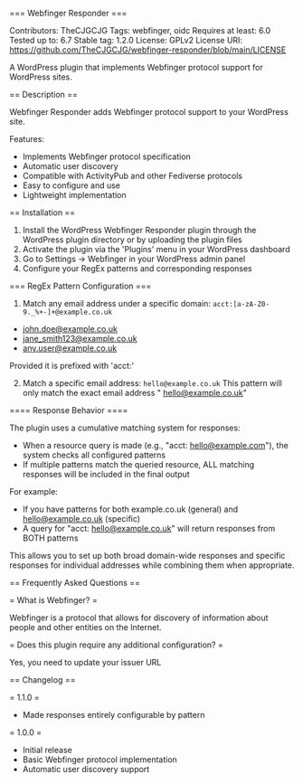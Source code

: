 === Webfinger Responder ===

Contributors: TheCJGCJG
Tags: webfinger, oidc
Requires at least: 6.0
Tested up to: 6.7
Stable tag: 1.2.0
License: GPLv2
License URI: https://github.com/TheCJGCJG/webfinger-responder/blob/main/LICENSE

A WordPress plugin that implements Webfinger protocol support for WordPress sites.

== Description ==

Webfinger Responder adds Webfinger protocol support to your WordPress site.

Features:
- Implements Webfinger protocol specification
- Automatic user discovery
- Compatible with ActivityPub and other Fediverse protocols
- Easy to configure and use
- Lightweight implementation

== Installation ==

1. Install the WordPress Webfinger Responder plugin through the WordPress plugin directory or by uploading the plugin files
2. Activate the plugin via the 'Plugins' menu in your WordPress dashboard
3. Go to Settings → Webfinger in your WordPress admin panel
4. Configure your RegEx patterns and corresponding responses

=== RegEx Pattern Configuration ===
1. Match any email address under a specific domain:
`acct:[a-zA-Z0-9._%+-]+@example.co.uk`

- john.doe@example.co.uk
- jane_smith123@example.co.uk
- any.user@example.co.uk

Provided it is prefixed with 'acct:'

2. Match a specific email address:
`hello@example.co.uk`
This pattern will only match the exact email address " hello@example.co.uk"

==== Response Behavior ====

The plugin uses a cumulative matching system for responses:

- When a resource query is made (e.g., "acct: hello@example.com"), the system checks all configured patterns
- If multiple patterns match the queried resource, ALL matching responses will be included in the final output

For example:
- If you have patterns for both example.co.uk (general) and hello@example.co.uk (specific)
- A query for "acct: hello@example.co.uk" will return responses from BOTH patterns

This allows you to set up both broad domain-wide responses and specific responses for individual addresses while combining them when appropriate.

== Frequently Asked Questions ==

= What is Webfinger? =

Webfinger is a protocol that allows for discovery of information about people and other entities on the Internet.

= Does this plugin require any additional configuration? =

Yes, you need to update your issuer URL

== Changelog ==

= 1.1.0 =
* Made responses entirely configurable by pattern

= 1.0.0 =
* Initial release
* Basic Webfinger protocol implementation
* Automatic user discovery support

